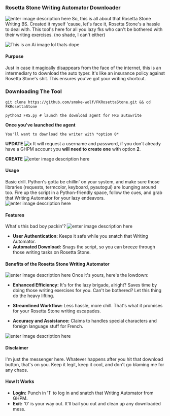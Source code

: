 

### Rosetta Stone Writing Automator Downloader
![enter image description here](https://i.ibb.co/LRvkzb0/ezgif-4-17bdb1dbc5.gif)
So, this is all about that Rosetta Stone Writing BS. Created it myself 'cause, let's face it, Rosetta Stone's a hassle to deal with. This tool's here for all you lazy fks who can't be bothered with their writing exercises. (no shade, I can't either)

![This is an Ai image lol thats dope](https://i.imgflip.com/8bgdrt.jpg)

#### Purpose
Just in case it magically disappears from the face of the internet, this is an intermediary to download the auto typer. It's like an insurance policy against Rosetta Stone's shit. This ensures you've got your writing shortcut.


### Downloading The Tool
	git clone https://github.com/smoke-wolf/FKRosettaStone.git && cd FKRosettaStone

	python3 FRS.py # launch the download agent for FRS autowrite

**Once you've launched the agent** 
		
	You'll want to download the writer with *option 0*
 
**UPDATE**
![x](https://i.ibb.co/6wFknww/Screen-Shot-2024-01-06-at-11-17-25-AM.png)
It will request a username and password, if you don't already have a GHPM account you **will need to create one** with option **2**.

**CREATE**
![enter image description here](https://i.ibb.co/hHTHbpt/Screen-Shot-2024-01-06-at-11-19-32-AM.png)

#### Usage

Basic drill. Python's gotta be chillin' on your system, and make sure those libraries (requests, termcolor, keyboard, pyautogui) are lounging around too. Fire up the script in a Python-friendly space, follow the cues, and grab that Writing Automator for your lazy endeavors.
![enter image description here](https://i.ibb.co/N6HVCCJ/Screen-Recording-2024-01-06-at-3-26-40-AM-1.gif)
#### Features

What's this bad boy packin'?
![enter image description here](https://i.ibb.co/k156mjm/Screen-Shot-2024-01-05-at-11-22-19-PM.png)
-   **User Authentication:** Keeps it safe while you snatch that Writing Automator.
-   **Automated Download:** Snags the script, so you can breeze through those writing tasks on Rosetta Stone.

#### Benefits of the Rosetta Stone Writing Automator
![enter image description here](https://i.ibb.co/wNJ2KD9/Screen-Shot-2024-01-05-at-11-27-41-PM.png)
Once it's yours, here's the lowdown:

-   **Enhanced Efficiency:** It's for the lazy brigade, alright? Saves time by doing those writing exercises for you. Can't be bothered? Let this thing do the heavy lifting.
    
-   **Streamlined Workflow:** Less hassle, more chill. That's what it promises for your Rosetta Stone writing escapades.
    
-   **Accuracy and Assistance:** Claims to handles special characters and foreign language stuff for French.
    
![enter image description here](https://i.ibb.co/tL28Pnb/Screen-Shot-2024-01-05-at-11-49-37-PM.png)
#### Disclaimer

I'm just the messenger here. Whatever happens after you hit that download button, that's on you. Keep it legit, keep it cool, and don't go blaming me for any chaos.

#### How It Works

-   **Login:** Punch in '1' to log in and snatch that Writing Automator from GHPM.
-   **Exit:** '0' is your way out. It'll bail you out and clean up any downloaded mess.

